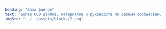 ```yaml
---
heading: "База файлов"
text: "Более 600 файлов, материалов и руководств по разным сообщесвам. Скачивыйте и изучайте вместе с нами."
imgSrc: "../../assets/blocks/2.png"
---
```

